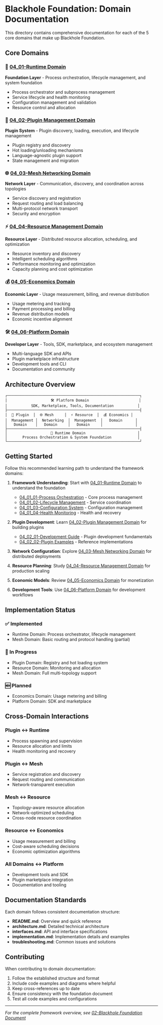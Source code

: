 # Blackhole Foundation: Domain Documentation

This directory contains comprehensive documentation for each of the 5 core domains that make up Blackhole Foundation.

## Core Domains

### 🔧 [04_01-Runtime Domain](./04_01_runtime/)
**Foundation Layer** - Process orchestration, lifecycle management, and system foundation
- Process orchestrator and subprocess management
- Service lifecycle and health monitoring
- Configuration management and validation
- Resource control and allocation

### 🔌 [04_02-Plugin Management Domain](./04_02_plugins/)
**Plugin System** - Plugin discovery, loading, execution, and lifecycle management
- Plugin registry and discovery
- Hot loading/unloading mechanisms
- Language-agnostic plugin support
- State management and migration

### 🌐 [04_03-Mesh Networking Domain](./04_03_mesh/)
**Network Layer** - Communication, discovery, and coordination across topologies
- Service discovery and registration
- Request routing and load balancing
- Multi-protocol network transport
- Security and encryption

### ⚡ [04_04-Resource Management Domain](./04_04_resources/)
**Resource Layer** - Distributed resource allocation, scheduling, and optimization
- Resource inventory and discovery
- Intelligent scheduling algorithms
- Performance monitoring and optimization
- Capacity planning and cost optimization

### 💰 [04_05-Economics Domain](./04_05_economics/)
**Economic Layer** - Usage measurement, billing, and revenue distribution
- Usage metering and tracking
- Payment processing and billing
- Revenue distribution models
- Economic incentive alignment

### 🛠️ [04_06-Platform Domain](./04_06_platform/)
**Developer Layer** - Tools, SDK, marketplace, and ecosystem management
- Multi-language SDK and APIs
- Plugin marketplace infrastructure
- Development tools and CLI
- Documentation and community

## Architecture Overview

```
┌─────────────────────────────────────────────────────────────┐
│                    🛠️ Platform Domain                       │
│           SDK, Marketplace, Tools, Documentation           │
├─────────────────────────────────────────────────────────────┤
│  🔌 Plugin  │  🌐 Mesh     │  ⚡ Resource  │  💰 Economics │
│  Management │  Networking  │  Management  │   Domain      │
│   Domain    │   Domain     │   Domain     │               │
├─────────────────────────────────────────────────────────────┤
│                    🔧 Runtime Domain                        │
│       Process Orchestration & System Foundation            │
└─────────────────────────────────────────────────────────────┘
```

## Getting Started

Follow this recommended learning path to understand the framework domains:

1. **Framework Understanding**: Start with [04_01-Runtime Domain](./04_01_runtime/) to understand the foundation
   - [04_01_01-Process Orchestration](./04_01_runtime/04_01_01-process_orchestration.md) - Core process management
   - [04_01_02-Lifecycle Management](./04_01_runtime/04_01_02-lifecycle_management.md) - Service coordination
   - [04_01_03-Configuration System](./04_01_runtime/04_01_03-configuration_system.md) - Configuration management
   - [04_01_04-Health Monitoring](./04_01_runtime/04_01_04-health_monitoring.md) - Health and recovery

2. **Plugin Development**: Learn [04_02-Plugin Management Domain](./04_02_plugins/) for building plugins
   - [04_02_01-Development Guide](./04_02_plugins/04_02_01-development.md) - Plugin development fundamentals
   - [04_02_02-Plugin Examples](./04_02_plugins/04_02_02_examples/) - Reference implementations

3. **Network Configuration**: Explore [04_03-Mesh Networking Domain](./04_03_mesh/) for distributed deployments
4. **Resource Planning**: Study [04_04-Resource Management Domain](./04_04_resources/) for production scaling
5. **Economic Models**: Review [04_05-Economics Domain](./04_05_economics/) for monetization
6. **Development Tools**: Use [04_06-Platform Domain](./04_06_platform/) for development workflows

## Implementation Status

### ✅ Implemented
- Runtime Domain: Process orchestrator, lifecycle management
- Mesh Domain: Basic routing and protocol handling (partial)

### 🔄 In Progress
- Plugin Domain: Registry and hot loading system
- Resource Domain: Monitoring and allocation
- Mesh Domain: Full multi-topology support

### 🆕 Planned
- Economics Domain: Usage metering and billing
- Platform Domain: SDK and marketplace

## Cross-Domain Interactions

### Plugin ↔ Runtime
- Process spawning and supervision
- Resource allocation and limits
- Health monitoring and recovery

### Plugin ↔ Mesh
- Service registration and discovery
- Request routing and communication
- Network-transparent execution

### Mesh ↔ Resource
- Topology-aware resource allocation
- Network-optimized scheduling
- Cross-node resource coordination

### Resource ↔ Economics
- Usage measurement and billing
- Cost-aware scheduling decisions
- Economic optimization algorithms

### All Domains ↔ Platform
- Development tools and SDK
- Plugin marketplace integration
- Documentation and tooling

## Documentation Standards

Each domain follows consistent documentation structure:
- **README.md**: Overview and quick reference
- **architecture.md**: Detailed technical architecture
- **interfaces.md**: API and interface specifications
- **implementation.md**: Implementation details and examples
- **troubleshooting.md**: Common issues and solutions

## Contributing

When contributing to domain documentation:
1. Follow the established structure and format
2. Include code examples and diagrams where helpful
3. Keep cross-references up to date
4. Ensure consistency with the foundation document
5. Test all code examples and configurations

---

*For the complete framework overview, see [02-Blackhole Foundation Document](../02-blackhole_foundation.md)*